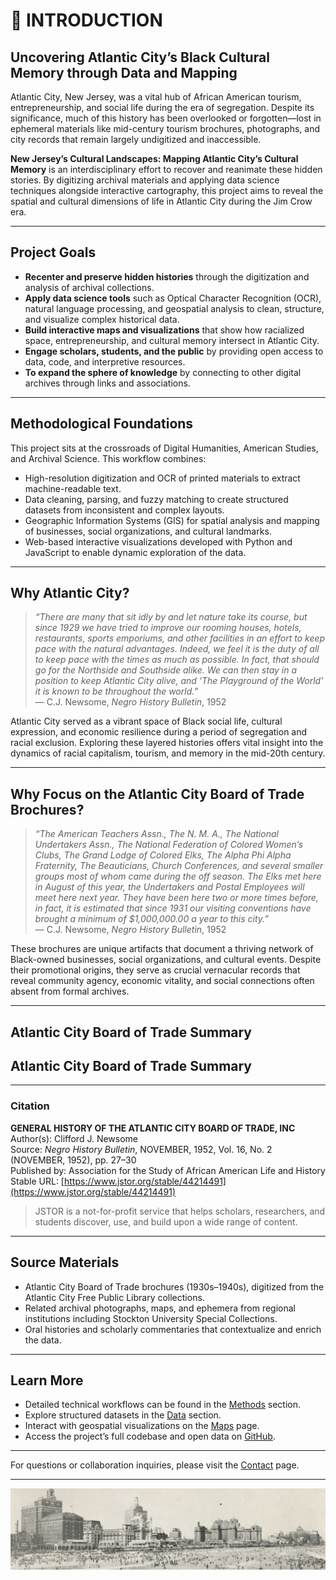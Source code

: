 # 📖 INTRODUCTION


## Uncovering Atlantic City’s Black Cultural Memory through Data and Mapping

Atlantic City, New Jersey, was a vital hub of African American tourism, entrepreneurship, and social life during the era of segregation. Despite its significance, much of this history has been overlooked or forgotten—lost in ephemeral materials like mid-century tourism brochures, photographs, and city records that remain largely undigitized and inaccessible.

**New Jersey’s Cultural Landscapes: Mapping Atlantic City’s Cultural Memory** is an interdisciplinary effort to recover and reanimate these hidden stories. By digitizing archival materials and applying data science techniques alongside interactive cartography, this project aims to reveal the spatial and cultural dimensions of life in Atlantic City during the Jim Crow era.

---

## Project Goals

- **Recenter and preserve hidden histories** through the digitization and analysis of archival collections.
- **Apply data science tools** such as Optical Character Recognition (OCR), natural language processing, and geospatial analysis to clean, structure, and visualize complex historical data.
- **Build interactive maps and visualizations** that show how racialized space, entrepreneurship, and cultural memory intersect in Atlantic City.
- **Engage scholars, students, and the public** by providing open access to data, code, and interpretive resources.
- **To expand the sphere of knowledge** by connecting to other digital archives through links and associations.


---

## Methodological Foundations

This project sits at the crossroads of Digital Humanities, American Studies, and Archival Science. This workflow combines:

- High-resolution digitization and OCR of printed materials to extract machine-readable text.
- Data cleaning, parsing, and fuzzy matching to create structured datasets from inconsistent and complex layouts.
- Geographic Information Systems (GIS) for spatial analysis and mapping of businesses, social organizations, and cultural landmarks.
- Web-based interactive visualizations developed with Python and JavaScript to enable dynamic exploration of the data.

---

## Why Atlantic City?

> _“There are many that sit idly by and let nature take its course, but since 1929 we have tried to improve our rooming houses, hotels, restaurants, sports emporiums, and other facilities in an effort to keep pace with the natural advantages. Indeed, we feel it is the duty of all to keep pace with the times as much as possible. In fact, that should go for the Northside and Southside alike. We can then stay in a position to keep Atlantic City alive, and ‘The Playground of the World’ it is known to be throughout the world.”_  
> — C.J. Newsome, *Negro History Bulletin*, 1952

Atlantic City served as a vibrant space of Black social life, cultural expression, and economic resilience during a period of segregation and racial exclusion. Exploring these layered histories offers vital insight into the dynamics of racial capitalism, tourism, and memory in the mid-20th century.

---

## Why Focus on the Atlantic City Board of Trade Brochures?

> _“The American Teachers Assn., The N. M. A., The National Undertakers Assn., The National Federation of Colored Women’s Clubs, The Grand Lodge of Colored Elks, The Alpha Phi Alpha Fraternity, The Beauticians, Church Conferences, and several smaller groups most of whom came during the off season. The Elks met here in August of this year, the Undertakers and Postal Employees will meet here next year. They have been here two or more times before, in fact, it is estimated that since 1931 our visiting conventions have brought a minimum of $1,000,000.00 a year to this city.”_  
> — C.J. Newsome, *Negro History Bulletin*, 1952

These brochures are unique artifacts that document a thriving network of Black-owned businesses, social organizations, and cultural events. Despite their promotional origins, they serve as crucial vernacular records that reveal community agency, economic vitality, and social connections often absent from formal archives.

---

## Atlantic City Board of Trade Summary

<h2>Atlantic City Board of Trade Summary</h2>
<div id="csv-table"></div>

<!-- Load PapaParse from CDN -->
<script src="https://cdn.jsdelivr.net/npm/papaparse@5.4.1/papaparse.min.js"></script>
<script>
  fetch('assets/Atlantic_City_Board_of_Trade_Summary.csv')
    .then(response => response.text())
    .then(csv => {
      const parsed = Papa.parse(csv, { header: true });
      const data = parsed.data;

      const table = document.createElement('table');
      table.style.borderCollapse = 'collapse';
      table.style.width = '100%';
      table.style.marginTop = '1em';

      // Table header
      const thead = document.createElement('thead');
      const headerRow = document.createElement('tr');
      Object.keys(data[0]).forEach(col => {
        const th = document.createElement('th');
        th.textContent = col;
        th.style.border = '1px solid #ccc';
        th.style.padding = '8px';
        th.style.backgroundColor = '#f2f2f2';
        th.style.fontWeight = 'bold';
        headerRow.appendChild(th);
      });
      thead.appendChild(headerRow);
      table.appendChild(thead);

      // Table body
      const tbody = document.createElement('tbody');
      data.forEach(row => {
        const tr = document.createElement('tr');
        Object.values(row).forEach(cell => {
          const td = document.createElement('td');
          td.textContent = cell;
          td.style.border = '1px solid #ccc';
          td.style.padding = '8px';
          tr.appendChild(td);
        });
        tbody.appendChild(tr);
      });
      table.appendChild(tbody);

      document.getElementById('csv-table').appendChild(table);
    });
</script>


---

### Citation

**GENERAL HISTORY OF THE ATLANTIC CITY BOARD OF TRADE, INC**  
Author(s): Clifford J. Newsome  
Source: *Negro History Bulletin*, NOVEMBER, 1952, Vol. 16, No. 2 (NOVEMBER, 1952), pp. 27–30  
Published by: Association for the Study of African American Life and History  
Stable URL: [https://www.jstor.org/stable/44214491](https://www.jstor.org/stable/44214491)  

> JSTOR is a not-for-profit service that helps scholars, researchers, and students discover, use, and build upon a wide range of content.

---

## Source Materials

- Atlantic City Board of Trade brochures (1930s–1940s), digitized from the Atlantic City Free Public Library collections.
- Related archival photographs, maps, and ephemera from regional institutions including Stockton University Special Collections.
- Oral histories and scholarly commentaries that contextualize and enrich the data.

---

## Learn More

- Detailed technical workflows can be found in the [Methods](methods.md) section.  
- Explore structured datasets in the [Data](data.md) section.  
- Interact with geospatial visualizations on the [Maps](maps.md) page.  
- Access the project’s full codebase and open data on [GitHub](https://github.com/cvanstey/data-in-the-archive_ACBT).

---

For questions or collaboration inquiries, please visit the [Contact](contact.md) page.

---

![Historic Atlantic City](assets/Atlantic-City-Beach-and-Skyline-1944.png)
